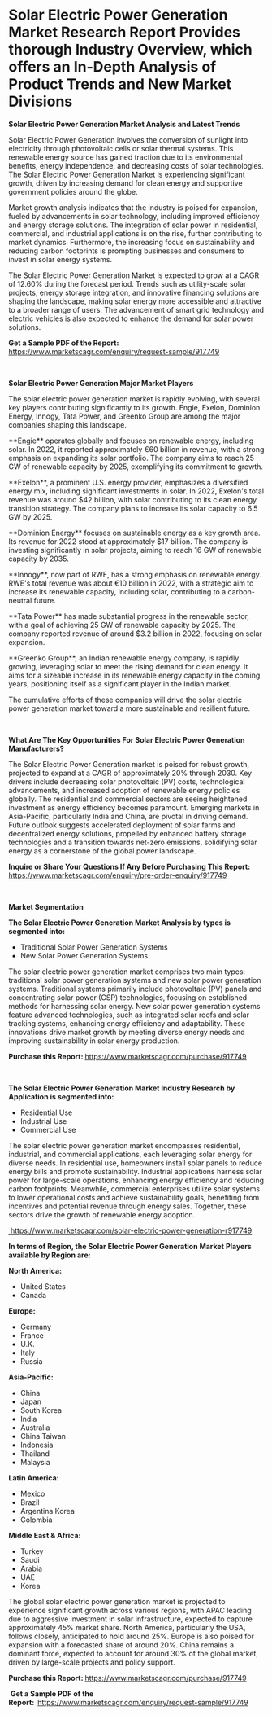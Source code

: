 <p><h1>Solar Electric Power Generation Market Research Report Provides thorough Industry Overview, which offers an In-Depth Analysis of Product Trends and New Market Divisions</h1></p><p><strong>Solar Electric Power Generation Market Analysis and Latest Trends</strong></p>
<p><p>Solar Electric Power Generation involves the conversion of sunlight into electricity through photovoltaic cells or solar thermal systems. This renewable energy source has gained traction due to its environmental benefits, energy independence, and decreasing costs of solar technologies. The Solar Electric Power Generation Market is experiencing significant growth, driven by increasing demand for clean energy and supportive government policies around the globe.</p><p>Market growth analysis indicates that the industry is poised for expansion, fueled by advancements in solar technology, including improved efficiency and energy storage solutions. The integration of solar power in residential, commercial, and industrial applications is on the rise, further contributing to market dynamics. Furthermore, the increasing focus on sustainability and reducing carbon footprints is prompting businesses and consumers to invest in solar energy systems.</p><p>The Solar Electric Power Generation Market is expected to grow at a CAGR of 12.60% during the forecast period. Trends such as utility-scale solar projects, energy storage integration, and innovative financing solutions are shaping the landscape, making solar energy more accessible and attractive to a broader range of users. The advancement of smart grid technology and electric vehicles is also expected to enhance the demand for solar power solutions.</p></p>
<p><strong>Get a Sample PDF of the Report:&nbsp;</strong> <a href="https://www.marketscagr.com/enquiry/request-sample/917749?utm_campaign=3190&utm_medium=2&utm_source=Github&utm_content=ia&utm_term=16042025&utm_id=solar-electric-power-generation">https://www.marketscagr.com/enquiry/request-sample/917749</a></p>
<p>&nbsp;</p>
<p><strong>Solar Electric Power Generation Major Market Players</strong></p>
<p><p>The solar electric power generation market is rapidly evolving, with several key players contributing significantly to its growth. Engie, Exelon, Dominion Energy, Innogy, Tata Power, and Greenko Group are among the major companies shaping this landscape.</p><p>**Engie** operates globally and focuses on renewable energy, including solar. In 2022, it reported approximately €60 billion in revenue, with a strong emphasis on expanding its solar portfolio. The company aims to reach 25 GW of renewable capacity by 2025, exemplifying its commitment to growth.</p><p>**Exelon**, a prominent U.S. energy provider, emphasizes a diversified energy mix, including significant investments in solar. In 2022, Exelon's total revenue was around $42 billion, with solar contributing to its clean energy transition strategy. The company plans to increase its solar capacity to 6.5 GW by 2025.</p><p>**Dominion Energy** focuses on sustainable energy as a key growth area. Its revenue for 2022 stood at approximately $17 billion. The company is investing significantly in solar projects, aiming to reach 16 GW of renewable capacity by 2035.</p><p>**Innogy**, now part of RWE, has a strong emphasis on renewable energy. RWE's total revenue was about €10 billion in 2022, with a strategic aim to increase its renewable capacity, including solar, contributing to a carbon-neutral future.</p><p>**Tata Power** has made substantial progress in the renewable sector, with a goal of achieving 25 GW of renewable capacity by 2025. The company reported revenue of around $3.2 billion in 2022, focusing on solar expansion.</p><p>**Greenko Group**, an Indian renewable energy company, is rapidly growing, leveraging solar to meet the rising demand for clean energy. It aims for a sizeable increase in its renewable energy capacity in the coming years, positioning itself as a significant player in the Indian market.</p><p>The cumulative efforts of these companies will drive the solar electric power generation market toward a more sustainable and resilient future.</p></p>
<p>&nbsp;</p>
<p><strong>What Are The Key Opportunities For Solar Electric Power Generation Manufacturers?</strong></p>
<p><p>The Solar Electric Power Generation market is poised for robust growth, projected to expand at a CAGR of approximately 20% through 2030. Key drivers include decreasing solar photovoltaic (PV) costs, technological advancements, and increased adoption of renewable energy policies globally. The residential and commercial sectors are seeing heightened investment as energy efficiency becomes paramount. Emerging markets in Asia-Pacific, particularly India and China, are pivotal in driving demand. Future outlook suggests accelerated deployment of solar farms and decentralized energy solutions, propelled by enhanced battery storage technologies and a transition towards net-zero emissions, solidifying solar energy as a cornerstone of the global power landscape.</p></p>
<p><strong>Inquire or Share Your Questions If Any Before Purchasing This Report:</strong> <a href="https://www.marketscagr.com/enquiry/pre-order-enquiry/917749?utm_campaign=3190&utm_medium=2&utm_source=Github&utm_content=ia&utm_term=16042025&utm_id=solar-electric-power-generation">https://www.marketscagr.com/enquiry/pre-order-enquiry/917749</a></p>
<p>&nbsp;</p>
<p><strong>Market Segmentation</strong></p>
<p><strong>The Solar Electric Power Generation Market Analysis by types is segmented into:</strong></p>
<p><ul><li>Traditional Solar Power Generation Systems</li><li>New Solar Power Generation Systems</li></ul></p>
<p><p>The solar electric power generation market comprises two main types: traditional solar power generation systems and new solar power generation systems. Traditional systems primarily include photovoltaic (PV) panels and concentrating solar power (CSP) technologies, focusing on established methods for harnessing solar energy. New solar power generation systems feature advanced technologies, such as integrated solar roofs and solar tracking systems, enhancing energy efficiency and adaptability. These innovations drive market growth by meeting diverse energy needs and improving sustainability in solar energy production.</p></p>
<p><strong>Purchase this Report:&nbsp;</strong><a href="https://www.marketscagr.com/purchase/917749?utm_campaign=3190&utm_medium=2&utm_source=Github&utm_content=ia&utm_term=16042025&utm_id=solar-electric-power-generation">https://www.marketscagr.com/purchase/917749</a></p>
<p>&nbsp;</p>
<p><strong>The Solar Electric Power Generation Market Industry Research by Application is segmented into:</strong></p>
<p><ul><li>Residential Use</li><li>Industrial Use</li><li>Commercial Use</li></ul></p>
<p><p>The solar electric power generation market encompasses residential, industrial, and commercial applications, each leveraging solar energy for diverse needs. In residential use, homeowners install solar panels to reduce energy bills and promote sustainability. Industrial applications harness solar power for large-scale operations, enhancing energy efficiency and reducing carbon footprints. Meanwhile, commercial enterprises utilize solar systems to lower operational costs and achieve sustainability goals, benefiting from incentives and potential revenue through energy sales. Together, these sectors drive the growth of renewable energy adoption.</p></p>
<p><a href="https://www.marketscagr.com/solar-electric-power-generation-r917749?utm_campaign=3190&utm_medium=2&utm_source=Github&utm_content=ia&utm_term=16042025&utm_id=solar-electric-power-generation">&nbsp;https://www.marketscagr.com/solar-electric-power-generation-r917749</a></p>
<p><strong>In terms of Region, the Solar Electric Power Generation Market Players available by Region are:</strong></p>
<p>
    <p> <strong> North America: </strong>
        <ul>
            <li>United States</li>
            <li>Canada</li>
        </ul>
        </p> 
    <p> <strong> Europe: </strong>
        <ul>
            <li>Germany</li>
            <li>France</li>
            <li>U.K.</li>
            <li>Italy</li>
            <li>Russia</li>
        </ul>
        </p> 
    <p> <strong> Asia-Pacific: </strong>
        <ul>
            <li>China</li>
            <li>Japan</li>
            <li>South Korea</li>
            <li>India</li>
            <li>Australia</li>
            <li>China Taiwan</li>
            <li>Indonesia</li>
            <li>Thailand</li>
            <li>Malaysia</li>
        </ul>
        </p> 
    <p> <strong> Latin America: </strong>
        <ul>
            <li>Mexico</li>
            <li>Brazil</li>
            <li>Argentina Korea</li>
            <li>Colombia</li>
        </ul>
        </p> 
    <p> <strong> Middle East & Africa: </strong>
        <ul>
            <li>Turkey</li>
            <li>Saudi</li>
            <li>Arabia</li>
            <li>UAE</li>
            <li>Korea</li>
        </ul>
    </p>
    </p>
<p><p>The global solar electric power generation market is projected to experience significant growth across various regions, with APAC leading due to aggressive investment in solar infrastructure, expected to capture approximately 45% market share. North America, particularly the USA, follows closely, anticipated to hold around 25%. Europe is also poised for expansion with a forecasted share of around 20%. China remains a dominant force, expected to account for around 30% of the global market, driven by large-scale projects and policy support.</p></p>
<p><strong>Purchase this Report: </strong><a href="https://www.marketscagr.com/purchase/917749?utm_campaign=3190&utm_medium=2&utm_source=Github&utm_content=ia&utm_term=16042025&utm_id=solar-electric-power-generation">https://www.marketscagr.com/purchase/917749</a></p>
<p>&nbsp;<strong>Get a Sample PDF of the Report:&nbsp;&nbsp;</strong><a href="https://www.marketscagr.com/enquiry/request-sample/917749?utm_campaign=3190&utm_medium=2&utm_source=Github&utm_content=ia&utm_term=16042025&utm_id=solar-electric-power-generation">https://www.marketscagr.com/enquiry/request-sample/917749</a></p>
<p><strong></strong></p>
<p><p></p><p></p><p></p></p>
